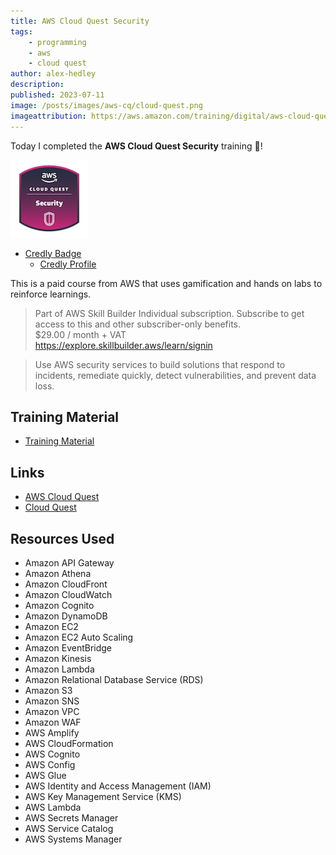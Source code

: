 ```yaml
---
title: AWS Cloud Quest Security
tags:
    - programming
    - aws
    - cloud quest
author: alex-hedley
description: 
published: 2023-07-11
image: /posts/images/aws-cq/cloud-quest.png
imageattribution: https://aws.amazon.com/training/digital/aws-cloud-quest/
---
```


<!-- # AWS Cloud Quest Machine Learning -->

Today I completed the **AWS Cloud Quest Security** training 🎉!

![AWS Cloud Quest Security Badge](images/aws-cq/aws-cloud-quest-security.jpeg "AWS Cloud Quest Security Badge")

- [Credly Badge](https://www.credly.com/badges/e53bb657-c1ca-4b8a-a8a0-d14935c52717/public_url)
  - [Credly Profile](https://www.credly.com/users/alexhedley/badges)

This is a paid course from AWS that uses gamification and hands on labs to reinforce learnings.

> Part of AWS Skill Builder Individual subscription. Subscribe to get access to this and other subscriber-only benefits.  
> $29.00 / month + VAT  
> https://explore.skillbuilder.aws/learn/signin  

> Use AWS security services to build solutions that respond to incidents, remediate quickly, detect vulnerabilities, and prevent data loss.

## Training Material

- [Training Material](https://aws.amazon.com/training/learn-about/cloud-practitioner/)

## Links

- [AWS Cloud Quest](https://aws.amazon.com/training/digital/aws-cloud-quest/)
- [Cloud Quest](https://explore.skillbuilder.aws/learn/course/external/view/elearning/7636/cloud-quest)

## Resources Used

- Amazon API Gateway
- Amazon Athena
- Amazon CloudFront
- Amazon CloudWatch
- Amazon Cognito
- Amazon DynamoDB
- Amazon EC2
- Amazon EC2 Auto Scaling
- Amazon EventBridge
- Amazon Kinesis
- Amazon Lambda
- Amazon Relational Database Service (RDS)
- Amazon S3
- Amazon SNS
- Amazon VPC
- Amazon WAF
- AWS Amplify
- AWS CloudFormation
- AWS Cognito
- AWS Config
- AWS Glue
- AWS Identity and Access Management (IAM)
- AWS Key Management Service (KMS)
- AWS Lambda
- AWS Secrets Manager
- AWS Service Catalog
- AWS Systems Manager
